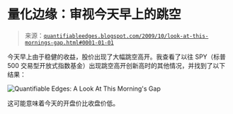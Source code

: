 <!--yml

分类：未分类

date: 2024-05-18 13:12:21

-->

# 量化边缘：审视今天早上的跳空

> 来源：[`quantifiableedges.blogspot.com/2009/10/look-at-this-mornings-gap.html#0001-01-01`](http://quantifiableedges.blogspot.com/2009/10/look-at-this-mornings-gap.html#0001-01-01)

今天早上由于稳健的收益，股价出现了大幅跳空高开。我查看了以往 SPY（标普 500 交易型开放式指数基金）出现跳空高开创新高时的其他情况，并找到了以下结果：

![Quantifiable Edges: A Look At This Morning's Gap](https://blogger.googleusercontent.com/img/b/R29vZ2xl/AVvXsEj8xFUpOBYDL50EG2Q_9imehPYJ84BNT3S5dHMY7nsFrQ19NbVHALD3If323vuzNLq5q3Q1_g2u7fD6iYgRyvZ2uhRAHHOuY9EAZhQaSXSjrK6v2UpSfZndQYMW0TiwhvqIk3EKCVJDxvFQ/s1600-h/2009-10-14+png1.png)

这可能意味着今天的开盘价比收盘价低。
